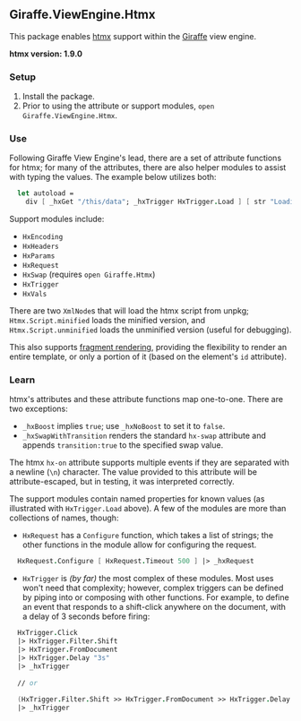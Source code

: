 ## Giraffe.ViewEngine.Htmx

This package enables [htmx](https://htmx.org) support within the [Giraffe](https://giraffe.wiki) view engine.

**htmx version: 1.9.0**

### Setup

1. Install the package.
2. Prior to using the attribute or support modules, `open Giraffe.ViewEngine.Htmx`.

### Use

Following Giraffe View Engine's lead, there are a set of attribute functions for htmx; for many of the attributes, there are also helper modules to assist with typing the values. The example below utilizes both:

```fsharp
  let autoload =
    div [ _hxGet "/this/data"; _hxTrigger HxTrigger.Load ] [ str "Loading..." ]
```

Support modules include:
- `HxEncoding`
- `HxHeaders`
- `HxParams`
- `HxRequest`
- `HxSwap` (requires `open Giraffe.Htmx`)
- `HxTrigger`
- `HxVals`

There are two `XmlNode`s that will load the htmx script from unpkg; `Htmx.Script.minified` loads the minified version, and `Htmx.Script.unminified` loads the unminified version (useful for debugging).

This also supports [fragment rendering](https://bitbadger.solutions/blog/2022/fragment-rendering-in-giraffe-view-engine.html), providing the flexibility to render an entire template, or only a portion of it (based on the element's `id` attribute).

### Learn

htmx's attributes and these attribute functions map one-to-one. There are two exceptions:
- `_hxBoost` implies `true`; use `_hxNoBoost` to set it to `false`.
- `_hxSwapWithTransition` renders the standard `hx-swap` attribute and appends `transition:true` to the specified swap value.

The htmx `hx-on` attribute supports multiple events if they are separated with a newline (`\n`) character. The value provided to this attribute will be attribute-escaped, but in testing, it was interpreted correctly.

The support modules contain named properties for known values (as illustrated with `HxTrigger.Load` above). A few of the modules are more than collections of names, though:
- `HxRequest` has a `Configure` function, which takes a list of strings; the other functions in the module allow for configuring the request.

```fsharp
  HxRequest.Configure [ HxRequest.Timeout 500 ] |> _hxRequest 
```
- `HxTrigger` is _(by far)_ the most complex of these modules. Most uses won't need that complexity; however, complex triggers can be defined by piping into or composing with other functions. For example, to define an event that responds to a shift-click anywhere on the document, with a delay of 3 seconds before firing:

```fsharp
  HxTrigger.Click
  |> HxTrigger.Filter.Shift
  |> HxTrigger.FromDocument
  |> HxTrigger.Delay "3s"
  |> _hxTrigger
  
  // or
  
  (HxTrigger.Filter.Shift >> HxTrigger.FromDocument >> HxTrigger.Delay "3s") HxTrigger.Click
  |> _hxTrigger
```
